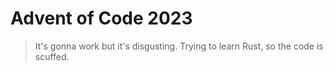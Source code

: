 # Advent of Code 2023
> It's gonna work but it's disgusting.
Trying to learn Rust, so the code is scuffed.  
